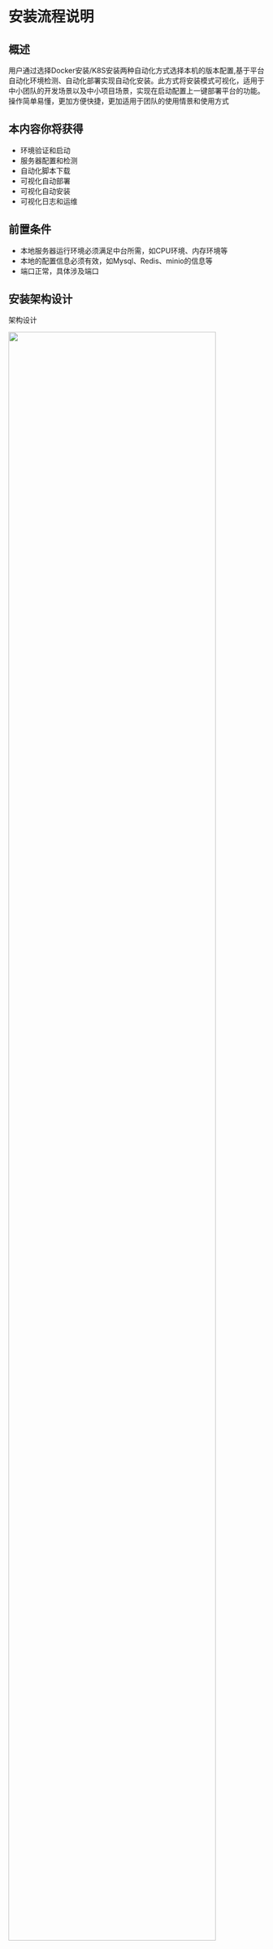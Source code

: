 # 安装流程说明

## 概述

用户通过选择Docker安装/K8S安装两种自动化方式选择本机的版本配置,基于平台自动化环境检测、自动化部署实现自动化安装。此方式将安装模式可视化，适用于中小团队的开发场景以及中小项目场景，实现在启动配置上一键部署平台的功能。操作简单易懂，更加方便快捷，更加适用于团队的使用情景和使用方式

## 本内容你将获得

- 环境验证和启动
- 服务器配置和检测
- 自动化脚本下载
- 可视化自动部署
- 可视化自动安装
- 可视化日志和运维

## 前置条件

- 本地服务器运行环境必须满足中台所需，如CPU环境、内存环境等
- 本地的配置信息必须有效，如Mysql、Redis、minio的信息等
- 端口正常，具体涉及端口

## 安装架构设计

架构设计

<img src="/install/01_zhongtai_install.png" width="90%">

安装流程说明

- 运行环境检查（CPU环境、内存环境、Docker环境）
- 检测配置正常（Mysql环境、Redis环境、minio环境）
- 用户选择中台安装方式触发，包括Docker/K8S
- 自动化sql/yaml脚本下载
- 自动化配置镜像（镜像仓库名、镜像标签、镜像ID、镜像大小及镜像创建日期）
- 自动化配置容器（容器名、域名）
- 自动化安装
- 完成安装

## 安装步骤

ACP安装器是企业级研发中台服务ACP（Alinesno Cloud Platform）的一键便携式安装模式，是业务应用生命周期管理和监控的新一代中台安装器服务。

运行环境的动态检测是自动化安装的前提。基于服务器对本机的初步环境构建，判断本机操作系统、Docker环境、JDK环境、内存资源、CPU资源等资源现状，对平台所需资源进行匹配，使得平台安装实现可维护性和灵活性，环境检查正常提示如下：

<img src="/install/02_zhongtai_install.jpg" width="90%">

中台安装模型基于不同版本，不同的安装配置，同时需要不同的PaaS层支持。平台针对于不同技术研发体系、研发中台体系、数据治理运营及自动运维体系，提供三种不同功能配置的基础版本、专业版本及旗舰版本。团队可根据开发小需求选择：

<img src="/install/03_zhongtai_install.jpg" width="90%">

研发中台服务ACP（Alinesno Cloud Platform）需要用户提供基础配置。自动可视化安装模式会根据用户提供的数据库、Redis及minio、域名及管理员等信息按最小环境进行评估并选择配置。对用户提供的中间件安全检查通过后即可选择Docker安装或K8S安装：

<img src="/install/04_zhongtai_install.jpg" width="90%">


区别于docker云原生和k8s云原生两种安装配置，根据用户选择的自动化安装方式，安装器立即获取到安装项，对数据库脚本、应用程序进行初始化验证并启动验证。待个安装项完成下载并通过验证后即可开启中台学习之旅：

<img src="/install/05_zhongtai_install.jpg" width="90%">


## 视频教程

- 待补充

## 工程示例

- 待补充

## 其它

- 无
